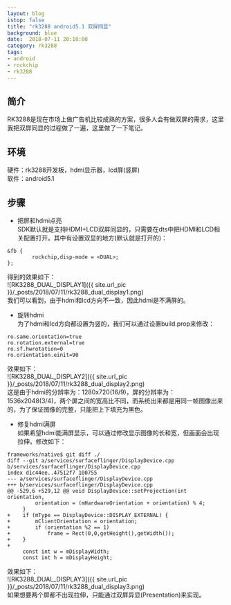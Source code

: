 ```yaml
---
layout: blog
istop: false
title: "rk3288 android5.1 双屏同显"
background: blue
date:  2018-07-11 20:10:00
category: rk3288
tags:
- android
- rockchip
- rk3288
---
```


## 简介
RK3288是现在市场上做广告机比较成熟的方案，很多人会有做双屏的需求，这里我把双屏同显的过程做了一遍，这里做了一下笔记。

## 环境
硬件：rk3288开发板，hdmi显示器，lcd屏(竖屏)  
软件：android5.1

## 步骤
* 把屏和hdmi点亮  
SDK默认就是支持HDMI+LCD双屏同显的，只需要在dts中把HDMI和LCD相关配置打开。其中有设置双显的地方(默认就是打开的)：
```
&fb {
        rockchip,disp-mode = <DUAL>;
};
```
得到的效果如下：  
![RK3288_DUAL_DISPLAY1]({{ site.url_pic }}/_posts/2018/07/11/rk3288_dual_display1.png)  
我们可以看到，由于hdmi和lcd方向不一致，因此hdmi是不满屏的。  

* 旋转hdmi  
为了hdmi和lcd方向都设置为竖的，我们可以通过设置build.prop来修改：
```
ro.same.orientation=true
ro.rotation.external=true
ro.sf.hwrotation=0
ro.orientation.einit=90
```  
效果如下：  
![RK3288_DUAL_DISPLAY2]({{ site.url_pic }}/_posts/2018/07/11/rk3288_dual_display2.png)  
这是由于hdmi的分辨率为：1280x720(16/9)，屏的分辨率为：1536x2048(3/4)，两个屏之间的宽高比不同，而系统出来都是用同一帧图像出来的，为了保证图像的完整，只能把上下填充为黑色。

* 修复hdmi满屏  
如果希望hdmi能满屏显示，可以通过修改显示图像的长和宽，但画面会出现拉伸，修改如下：  

```
frameworks/native$ git diff ./
diff --git a/services/surfaceflinger/DisplayDevice.cpp b/services/surfaceflinger/DisplayDevice.cpp
index d1c44ee..47512f7 100755
--- a/services/surfaceflinger/DisplayDevice.cpp
+++ b/services/surfaceflinger/DisplayDevice.cpp
@@ -529,6 +529,12 @@ void DisplayDevice::setProjection(int orientation,
         orientation = (mHardwareOrientation + orientation) % 4;
     }
+    if (mType == DisplayDevice::DISPLAY_EXTERNAL) {
+        mClientOrientation = orientation;
+        if (orientation %2 == 1)
+            frame = Rect(0,0,getHeight(),getWidth());
+    }
+
     const int w = mDisplayWidth;
     const int h = mDisplayHeight;
```  
效果如下：  
![RK3288_DUAL_DISPLAY3]({{ site.url_pic }}/_posts/2018/07/11/rk3288_dual_display3.png)  
如果想要两个屏都不出现拉伸，只能通过双屏异显(Presentation)来实现。
